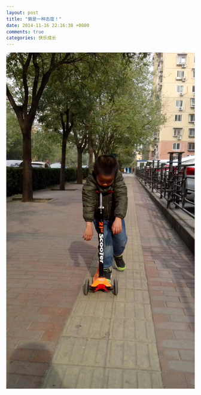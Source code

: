 ```yaml
---
layout: post
title: "懒是一种态度！"
date: 2014-11-16 22:16:38 +0800
comments: true
categories: 快乐成长 
---
```


![](/assets/photos/IMG_20141115_110608.jpg)
